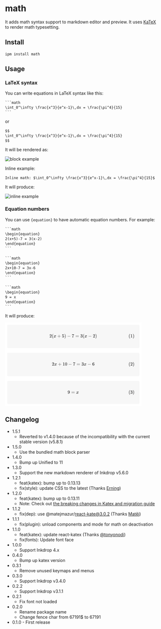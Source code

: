 # math

It adds math syntax support to markdown editor and preview.
It uses [KaTeX](https://katex.org/) to render math typesetting.

## Install

```
ipm install math
```

## Usage

### LaTeX syntax

You can write equations in LaTeX syntax like this:

    ```math
    \int_0^\infty \frac{x^3}{e^x-1}\,dx = \frac{\pi^4}{15}
    ```

or

    $$
    \int_0^\infty \frac{x^3}{e^x-1}\,dx = \frac{\pi^4}{15}
    $$

It will be rendered as:

![block example](https://github.com/inkdropapp/inkdrop-math/raw/master/docs/images/example-01.png)

Inline example:

    Inline math: $\int_0^\infty \frac{x^3}{e^x-1}\,dx = \frac{\pi^4}{15}$

It will produce:

![inline example](https://github.com/inkdropapp/inkdrop-math/raw/master/docs/images/example-02.png)

### Equation numbers

You can use `{equation}` to have automatic equation numbers. For example:

    ```math
    \begin{equation}
    2(x+5)-7 = 3(x-2)
    \end{equation}
    ```

    ```math
    \begin{equation}
    2x+10-7 = 3x-6
    \end{equation}
    ```

    ```math
    \begin{equation}
    9 = x
    \end{equation}
    ```

It will produce:

![equation numbers example](https://github.com/inkdropapp/inkdrop-math/raw/master/docs/images/example-03.png)

## Changelog

- 1.5.1
  - Reverted to v1.4.0 because of the incompatibility with the current stable version (v5.8.1)
- 1.5.0
  - Use the bundled math block parser
- 1.4.0
  - Bump up Unified to 11
- 1.3.0
  - Support the new markdown renderer of Inkdrop v5.6.0
- 1.2.1
  - feat(katex): bump up to 0.13.13
  - fix(style): update CSS to the latest (Thanks [Erning](https://github.com/inkdropapp/inkdrop-math/issues/11))
- 1.2.0
  - feat(katex): bump up to 0.13.11
  - Note: Check out [the breaking changes in Katex and migration guide](https://github.com/KaTeX/KaTeX/issues/2490)
- 1.1.2
  - fix(dep): use @matejmazur/react-kate@3.0.2 (Thanks [Matěj](https://forum.inkdrop.app/t/inline-math-doesnt-export-with-pdf-on-linux/2074))
- 1.1.1
  - fix(plugin): unload components and mode for math on deactivation
- 1.1.0
  - feat(katex): update react-katex (Thanks [@tonyonodi](https://github.com/tonyonodi))
  - fix(fonts): Update font face
- 1.0.0
  - Support Inkdrop 4.x
- 0.4.0
  - Bump up katex version
- 0.3.1
  - Remove unused keymaps and menus
- 0.3.0
  - Support Inkdrop v3.4.0
- 0.2.2
  - Support Inkdrop v3.1.1
- 0.2.1
  - Fix font not loaded
- 0.2.0
  - Rename package name
  - Change fence char from 67191\$ to 67191
- 0.1.0 - First release
